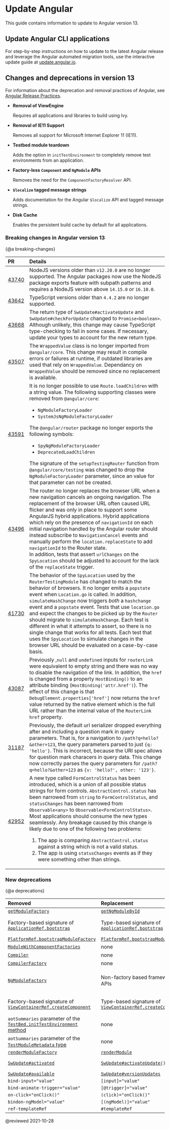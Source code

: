 # Update Angular

This guide contains information to update to Angular version 13.

## Update Angular CLI applications

For step-by-step instructions on how to update to the latest Angular release and leverage the Angular automated migration tools, use the interactive update guide at [update.angular.io][AngularUpdateMain].

## Changes and deprecations in version 13

<div class="alert is-helpful">

For information about the deprecation and removal practices of Angular, see [Angular Release Practices][AioGuideReleasesDeprecationPractices].

</div>

*   **Removal of ViewEngine**

    Requires all applications and libraries to build using Ivy.

*   **Removal of IE11 Support**

    Removes all support for Microsoft Internet Explorer 11 \(IE11\).

*   **Testbed module teardown**

    Adds the option in `initTestEnvironment` to completely remove test environments from an application.

*   **Factory-less `Component` and `NgModule` APIs**

    Removes the need for the `ComponentFactoryResolver` API.

*   **`$localize` tagged message strings**

    Adds documentation for the Angular `$localize` API and tagged message strings.

*   **Disk Cache**

    Enables the persistent build cache by default for all applications.

### Breaking changes in Angular version 13

{@a breaking-changes}

| PR                                     | Details                                                                                                                                                                                                                                                                                                                                                                                                                                                                                                                                                                                                                                                                                  |
|:---                                    |:---                                                                                                                                                                                                                                                                                                                                                                                                                                                                                                                                                                                                                                                                                      |
| [43740][GithubAngularAngularPull43740] |  NodeJS versions older than `v12.20.0` are no longer supported. The Angular packages now use the NodeJS package exports feature with subpath patterns and requires a NodeJS version above `14.15.0` or `16.10.0`.                                                                                                                                                                                                                                                                                                                                                                                                                                                                            |
| [43642][GithubAngularAngularPull43642] | TypeScript versions older than `4.4.2` are no longer supported.                                                                                                                                                                                                                                                                                                                                                                                                                                                                                                                                                                                                                            |
| [43668][GithubAngularAngularPull43668] | The return type of `SwUpdate#activateUpdate` and `SwUpdate#checkForUpdate` changed to `Promise<boolean>`.<br />Although unlikely, this change may cause TypeScript type-checking to fail in some cases. If necessary, update your types to account for the new return type.                                                                                                                                                                                                                                                                                                                                                                                                              |
| [43507][GithubAngularAngularPull43507] | The `WrappedValue` class is no longer imported from `@angular/core`. This change may result in compile errors or failures at runtime, if outdated libraries are used that rely on `WrappedValue`. Dependancy on `WrappedValue` should be removed since no replacement is available.                                                                                                                                                                                                                                                                                                                                                                                                      |
| [43591][GithubAngularAngularPull43591] | It is no longer possible to use `Route.loadChildren` with a string value. The following supporting classes were removed from `@angular/core`: <ul><li><code>NgModuleFactoryLoader</code></li><li><code>SystemJsNgModuleFactoryLoader</code></li></ul> The `@angular/router` package no longer exports the following symbols: <ul><li><code>SpyNgModuleFactoryLoader</code></li><li><code>DeprecatedLoadChildren</code></li></ul> The signature of the `setupTestingRouter` function from `@angular/core/testing` was changed to drop the `NgModuleFactoryLoader` parameter, since an value for that parameter can not be created.                                                        |
| [43496][GithubAngularAngularPull43496] | The router no longer replaces the browser URL when a new navigation cancels an ongoing navigation. The replacement of the browser URL often caused URL flicker and was only in place to support some AngularJS hybrid applications. Hybrid applications which rely on the presence of `navigationId` on each initial navigation handled by the Angular router should instead subscribe to `NavigationCancel` events and manually perform the `location.replaceState` to add `navigationId` to the Router state.<br />In addition, tests that assert `urlChanges` on the `SpyLocation` should be adjusted to account for the lack of the `replaceState` trigger.                          |
| [41730][GithubAngularAngularPull41730] | The behavior of the `SpyLocation` used by the `RouterTestingModule` has changed to match the behavior of browsers. It no longer emits a `popstate` event when `Location.go` is called. In addition, `simulateHashChange` now triggers *both* a `hashchange` event and a `popstate` event. Tests that use `location.go` and expect the changes to be picked up by the `Router` should migrate to `simulateHashChange`. Each test is different in what it attempts to assert, so there is no single change that works for all tests. Each test that uses the `SpyLocation` to simulate changes in the browser URL should be evaluated on a case-by-case basis.                             |
| [43087][GithubAngularAngularPull43087] | Previously ,`null` and `undefined` inputs for `routerLink` were equivalent to empty string and there was no way to disable the navigation of the link. In addition, the `href` is changed from a property `HostBinding()` to an attribute binding \(`HostBinding('attr.href')`\). The effect of this change is that `DebugElement.properties['href']` now returns the `href` value returned by the native element which is the full URL rather than the internal value of the `RouterLink` `href` property.                                                                                                                                                                              |
| [31187][GithubAngularAngularPull31187] | Previously, the default url serializer dropped everything after and including a question mark in query parameters. That is, for a navigation to `/path?q=hello?&other=123`, the query parameters parsed to just `{q: 'hello'}`. This is incorrect, because the URI spec allows for question mark characers in query data. This change now correctly parses the query parameters for `/path?q=hello?&other=123` as `{v: 'hello?', other: '123'}`.                                                                                                                                                                                                                                         |
| [42952][GithubAngularAngularPull42952] | A new type called `FormControlStatus` has been introduced, which is a union of all possible status strings for form controls. `AbstractControl.status` has been narrowed from `string` to `FormControlStatus`, and `statusChanges` has been narrowed from `Observable<any>` to `Observable<FormControlStatus>`. Most applications should consume the new types seamlessly. Any breakage caused by this change is likely due to one of the following two problems: <ol><li>The app is comparing <code>AbstractControl.status</code> against a string which is not a valid status.</li><li>The app is using `statusChanges` events as if they were something other than strings.</li></ol> |

### New deprecations

{@a deprecations}

| Removed                                                                                                             | Replacement                                                                                             | Details                                                                                                                                                                         |
|:---                                                                                                                 |:---                                                                                                     |:---                                                                                                                                                                             |
| [`getModuleFactory`][AioApiCoreGetmodulefactory]                                                                    | [`getNgModuleById`][AioApiCoreGetngmodulebyid]                                                          |                                                                                                                                                                                 |
| Factory-based signature of [`ApplicationRef.bootstrap`][AioApiCoreApplicationrefBootstrap]                          | Type-based signature of [`ApplicationRef.bootstrap`][AioApiCoreApplicationrefBootstrap]                 | Use the Type-based signature in place of the Factory-based signature.                                                                                                           |
| [`PlatformRef.bootstrapModuleFactory`][AioApiCorePlatformrefBootstrapmodulefactory]                                 | [`PlatformRef.bootstrapModule`][AioApiCorePlatformrefBootstrapmodule]                                   |                                                                                                                                                                                 |
| [`ModuleWithComponentFactories`][AioApiCoreModulewithcomponentfactories]                                            | none                                                                                                    |                                                                                                                                                                                 |
| [`Compiler`][AioApiCoreCompiler]                                                                                    | none                                                                                                    |                                                                                                                                                                                 |
| [`CompilerFactory`][AioApiCoreCompilerfactory]                                                                      | none                                                                                                    |                                                                                                                                                                                 |
| [`NgModuleFactory`][AioApiCoreNgmodulefactory]                                                                      | Non-factory based framework APIs                                                                        | Use the non-factory based framework APIs, such as [`PlatformRef.bootstrapModule`][AioApiCorePlatformrefBootstrapmodule] and [`createNgModuleRef`][AioApiCoreCreatengmoduleref]. |
| Factory-based signature of [`ViewContainerRef.createComponent`][AioApiCoreViewcontainerrefCreatecomponent]          | Type-based signature of [`ViewContainerRef.createComponent`][AioApiCoreViewcontainerrefCreatecomponent] | Use the Type-based signature in place of the Factory-based signature.                                                                                                           |
| `aotSummaries` parameter of the [`TestBed.initTestEnvironment` method][AioApiCoreTestingTestbedInittestenvironment] | none                                                                                                    |                                                                                                                                                                                 |
| `aotSummaries` parameter of the [`TestModuleMetadata` type][AioApiCoreTestingTestmodulemetadata]                    | none                                                                                                    |                                                                                                                                                                                 |
| [`renderModuleFactory`][AioApiPlatformServerRendermodulefactory]                                                    | [`renderModule`][AioApiPlatformServerRendermodule]                                                      |                                                                                                                                                                                 |
| [`SwUpdate#activated`][AioApiServiceWorkerSwupdateActivated]                                                        | [`SwUpdate#activateUpdate()`][AioApiServiceWorkerSwupdateActivateupdate]                                | Use the return value of [`SwUpdate#activateUpdate()`][AioApiServiceWorkerSwupdateActivateupdate].                                                                               |
| [`SwUpdate#available`][AioApiServiceWorkerSwupdateAvailable]                                                        | [`SwUpdate#versionUpdates`][AioApiServiceWorkerSwupdateVersionupdates]                                  |                                                                                                                                                                                 |
| `bind-input="value"`                                                                                                | `[input]="value"`                                                                                       |                                                                                                                                                                                 |
| `bind-animate-trigger="value"`                                                                                      | `[@trigger]="value"`                                                                                    |                                                                                                                                                                                 |
| `on-click="onClick()"`                                                                                              | `(click)="onClick()"`                                                                                   |                                                                                                                                                                                 |
| `bindon-ngModel="value"`                                                                                            | `[(ngModel)]="value"`                                                                                   |                                                                                                                                                                                 |
| `ref-templateRef`                                                                                                   | `#templateRef`                                                                                          |                                                                                                                                                                                 |

<!-- links -->

[AioApiCoreApplicationrefBootstrap]: api/core/ApplicationRef#bootstrap "bootstrap - ApplicationRef | Core - API | Angular"
[AioApiCoreCompiler]: api/core/Compiler "Compiler | Core - API | Angular"
[AioApiCoreCompilerfactory]: api/core/CompilerFactory "CompilerFactory | Core - API | Angular"
[AioApiCoreCreatengmoduleref]: api/core/createNgModuleRef "createNgModuleRef | Core - API | Angular"
[AioApiCoreGetmodulefactory]: api/core/getModuleFactory "getModuleFactory | Core - API | Angular"
[AioApiCoreGetngmodulebyid]: api/core/getNgModuleById "getNgModuleById | Core - API | Angular"
[AioApiCoreModulewithcomponentfactories]: api/core/ModuleWithComponentFactories "ModuleWithComponentFactories | Core - API | Angular"
[AioApiCoreNgmodulefactory]: api/core/NgModuleFactory "NgModuleFactory | Core - API | Angular"
[AioApiCorePlatformrefBootstrapmodulefactory]: api/core/PlatformRef#bootstrapModuleFactory "bootstrapModuleFactory - PlatformRef | Core - API | Angular"
[AioApiCorePlatformrefBootstrapmodule]: api/core/PlatformRef#bootstrapModule "bootstrapModule - PlatformRef | Core - API | Angular"
[AioApiCoreTestingTestbedInittestenvironment]: api/core/testing/TestBed#inittestenvironment "inittestenvironment - TestBed | Testing - Core - API | Angular"
[AioApiCoreTestingTestmodulemetadata]: api/core/testing/TestModuleMetadata "TestModuleMetadata | Testing - Core - API | Angular"
[AioApiCoreViewcontainerrefCreatecomponent]: api/core/ViewContainerRef#createComponent "createComponent - ViewContainerRef | Core - API | Angular"

[AioApiPlatformServerRendermodulefactory]: api/platform-server/renderModuleFactory "renderModuleFactory | Platform server - API | Angular"
[AioApiPlatformServerRendermodule]: api/platform-server/renderModule "renderModule | Platform server - API | Angular"

[AioApiServiceWorkerSwupdateActivated]: api/service-worker/SwUpdate#activated "activated - SwUpdate | Service worker - API | Angular"
[AioApiServiceWorkerSwupdateActivateupdate]: api/service-worker/SwUpdate#activateUpdate "activateUpdate - SwUpdate | Service worker - API | Angular"
[AioApiServiceWorkerSwupdateAvailable]: api/service-worker/SwUpdate#available "available - SwUpdate | Service worker - API | Angular"
[AioApiServiceWorkerSwupdateVersionupdates]: api/service-worker/SwUpdate#versionUpdates "versionUpdates - SwUpdate | Service worker - API | Angular"

[AioGuideReleasesDeprecationPractices]: guide/releases#deprecation-practices "Deprecation practices - Angular versioning and releases | Angular"

<!-- external links -->

[AngularUpdateMain]: https://update.angular.io " Angular Update Guide | Angular"

[GithubAngularAngularPull31187]: https://github.com/angular/angular/pull/31187 "fix(router): Allow question marks in query param values #31187 | angular/angular | GitHub"
[GithubAngularAngularPull41730]: https://github.com/angular/angular/pull/41730 "fix(common): synchronise location mock behavior with the navigators #41730 | angular/angular | GitHub"
[GithubAngularAngularPull42952]: https://github.com/angular/angular/pull/42952 "feat(forms): Give form statuses a more specific type #42952 | angular/angular | GitHub"
[GithubAngularAngularPull43087]: https://github.com/angular/angular/pull/43087 "fix(router): null/undefined routerLink should disable navigation #43087 | angular/angular | GitHub"
[GithubAngularAngularPull43496]: https://github.com/angular/angular/pull/43496 "fix(router): Prevent URL flicker when new navigations cancel ongoing ... #43496 | angular/angular | GitHub"
[GithubAngularAngularPull43507]: https://github.com/angular/angular/pull/43507 "perf(core): remove support for the deprecated WrappedValue #43507 | angular/angular | GitHub"
[GithubAngularAngularPull43591]: https://github.com/angular/angular/pull/43591 "refactor(router): remove support for loadChildren string syntax #43591 | angular/angular | GitHub"
[GithubAngularAngularPull43642]: https://github.com/angular/angular/pull/43642 "feat(core): drop support for TypeScript 4.2 and 4.3 #43642 | angular/angular | GitHub"
[GithubAngularAngularPull43668]: https://github.com/angular/angular/pull/43668 "feat(service-worker): improve ergonomics of the SwUpdate APIs #43668 | angular/angular | GitHub"
[GithubAngularAngularPull43740]: https://github.com/angular/angular/pull/43740 "feat(bazel): expose esm2020 and es2020 conditions in APF package exports #43740 | angular/angular | GitHub"

<!-- end links -->

@reviewed 2021-10-28
